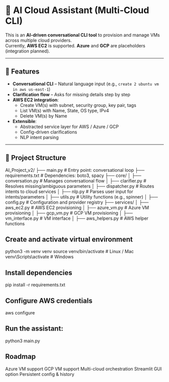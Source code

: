 # 🤖 AI Cloud Assistant (Multi-Cloud CLI)

This is an **AI-driven conversational CLI tool** to provision and manage VMs across multiple cloud providers.  
Currently, **AWS EC2** is supported. **Azure** and **GCP** are placeholders (integration planned).

---

## 🚀 Features
- **Conversational CLI** – Natural language input (e.g., `create 2 ubuntu vm in aws us-east-1`)
- **Clarification flow** – Asks for missing details step by step
- **AWS EC2 integration**:
  - Create VM(s) with subnet, security group, key pair, tags
  - List VM(s) with Name, State, OS type, IPv4
  - Delete VM(s) by Name
- **Extensible**:
  - Abstracted service layer for AWS / Azure / GCP
  - Config-driven clarifications
  - NLP intent parsing

---

## 📂 Project Structure
AI_Project_v2/
├── main.py # Entry point: conversational loop
├── requirements.txt # Dependencies: boto3, spacy
├── core/
│ ├── conversation.py # Manages conversational flow
│ ├── clarifier.py # Resolves missing/ambiguous parameters
│ ├── dispatcher.py # Routes intents to cloud services
│ ├── nlp.py # Parses user input for intents/parameters
│ ├── utils.py # Utility functions (e.g., spinner)
│ ├── config.py # Configuration and provider registry
├── services/
│ ├── aws_ec2.py # AWS EC2 provisioning
│ ├── azure_vm.py # Azure VM provisioning
│ ├── gcp_vm.py # GCP VM provisioning
│ ├── vm_interface.py # VM interface
│ ├── aws_helpers.py # AWS helper functions





## Create and activate virtual environment
python3 -m venv venv
source venv/bin/activate     # Linux / Mac
venv\Scripts\activate        # Windows

## Install dependencies
pip install -r requirements.txt


## Configure AWS credentials
aws configure

## Run the assistant:
python3 main.py


## Roadmap
 Azure VM support
 GCP VM support
 Multi-cloud orchestration
 Streamlit GUI option
 Persistent config & history
